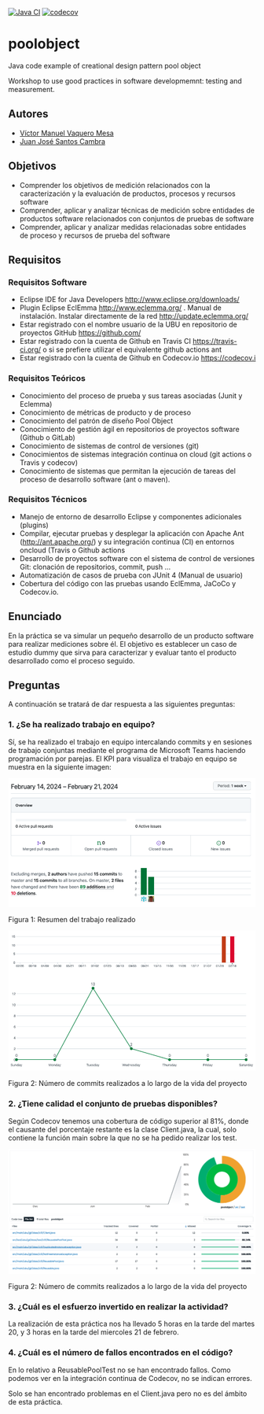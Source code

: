 [![Java CI](https://github.com/VictorVaqueroUBU/poolobject/actions/workflows/ci_jdk1.8_build_test.yml/badge.svg)](https://github.com/VictorVaqueroUBU/poolobject/actions/workflows/ci_jdk1.8_build_test.yml)
[![codecov](https://codecov.io/gh/clv1003/poolobject/branch/master/graph/badge.svg)](https://app.codecov.io/gh/VictorVaqueroUBU/poolobject/tree/master)

poolobject
==========

Java code example of creational design pattern pool object

Workshop to use good practices in software developmemnt: testing and measurement.

## Autores

- [Víctor Manuel Vaquero Mesa](mailto:vvm1002@alu.ubu.es)
- [Juan José Santos Cambra](mailto:jsc1013@alu.ubu.es)

## Objetivos
- Comprender los objetivos de medición relacionados con la caracterización y la evaluación de productos, procesos y recursos software
- Comprender, aplicar y analizar técnicas de medición sobre entidades de productos software relacionados con conjuntos de pruebas de software
- Comprender, aplicar y analizar medidas relacionadas sobre entidades de proceso y recursos de prueba del software

## Requisitos

### Requisitos Software
- Eclipse IDE for Java Developers http://www.eclipse.org/downloads/
- Plugin Eclipse EclEmma http://www.eclemma.org/ . Manual de instalación. Instalar directamente de la red http://update.eclemma.org/
- Estar registrado con el nombre usuario de la UBU en repositorio de proyectos GitHub https://github.com/
- Estar registrado con la cuenta de Github en Travis CI https://travis-ci.org/ o si se prefiere utilizar el equivalente github actions ant 
- Estar registrado con la cuenta de Github en Codecov.io https://codecov.i

### Requisitos Teóricos
- Conocimiento del proceso de prueba y sus tareas asociadas (Junit y Eclemma)
- Conocimiento de métricas de producto y de proceso
- Conocimiento del patrón de diseño Pool Object
- Conocimiento de gestión ágil en repositorios de proyectos software (Github o GitLab)
- Conocimiento de sistemas de control de versiones (git)
- Conocimientos de sistemas integración continua on cloud (git actions o Travis y codecov)
- Conocimiento de sistemas que permitan la ejecución de tareas del proceso de desarrollo software (ant o maven).

### Requisitos Técnicos
- Manejo de entorno de desarrollo Eclipse y componentes adicionales (plugins)
- Compilar, ejecutar pruebas y desplegar la aplicación con Apache Ant (http://ant.apache.org/) y su integración continua (CI) en entornos oncloud (Travis o Github actions
- Desarrollo de proyectos software con el sistema de control de versiones Git: clonación de repositorios, commit, push ...
- Automatización de casos de prueba con JUnit 4 (Manual de usuario)
- Cobertura del código con las pruebas usando EclEmma, JaCoCo y Codecov.io.

## Enunciado
En la práctica se va simular un pequeño desarrollo de un producto software para realizar mediciones sobre él.
El objetivo es establecer un caso de estudio dummy que sirva para caracterizar y evaluar tanto el producto
desarrollado como el proceso seguido.

## Preguntas
A continuación se tratará de dar respuesta a las siguientes preguntas:

### 1. ¿Se ha realizado trabajo en equipo?

Sí, se ha realizado el trabajo en equipo intercalando commits y en sesiones de trabajo conjuntas mediante el programa de Microsoft Teams haciendo programación por parejas.
El KPI para visualiza el trabajo en equipo se muestra en la siguiente imagen:

![Captura trabajo en equipo 1](img/Captura1.png)

Figura 1: Resumen del trabajo realizado

![Captura trabajo en equipo 2](img/Captura2.png)

Figura 2: Número de commits realizados a lo largo de la vida del proyecto

### 2. ¿Tiene calidad el conjunto de pruebas disponibles?

Según Codecov tenemos una cobertura de código superior al 81%, donde el causante del porcentaje restante es la clase Client.java, la cual, solo contiene la función main sobre la que no se ha pedido realizar los test.

![Captura estado de cobertura por clase](img/codecov.png)

Figura 2: Número de commits realizados a lo largo de la vida del proyecto

### 3. ¿Cuál es el esfuerzo invertido en realizar la actividad?

La realización de esta práctica nos ha llevado 5 horas en la tarde del martes 20, y 3 horas en la tarde del miercoles 21 de febrero.

### 4. ¿Cuál es el número de fallos encontrados en el código?

En lo relativo a ReusablePoolTest no se han encontrado fallos.
Como podemos ver en la integración continua de Codecov, no se indican errores.

Solo se han encontrado problemas en el Client.java pero no es del ámbito de esta práctica.